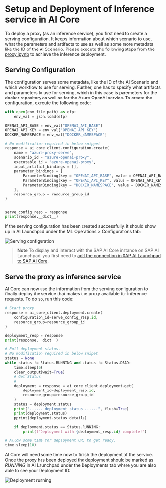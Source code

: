 # Setup and Deployment of Inference service in AI Core

To deploy a proxy (as an inference service), you first need to create a serving configuration. It keeps
information about which scenario to use, what the parameters and artifacts to use as well as some more metadata like the ID of the AI Scenario. Please execute the following steps from the [proxy.ipynb](../../01-ai-core-azure-openai-proxy/proxy.ipynb) to achieve the inference deployment.

## Serving Configuration

The configuration serves some metadata, like the ID of the AI Scenario and which workflow
to use for serving. Further, one has to specify what artifacts and parameters to use for serving, which
in this case is paremeters for the docker repository as well as for the Azure OpenAI service. To create the configuration, execute the following code:

```python
with open(env_file_path) as efp:
    env_val = json.load(efp)

OPENAI_API_BASE = env_val["OPENAI_API_BASE"]
OPENAI_API_KEY = env_val["OPENAI_API_KEY"]
DOCKER_NAMESPACE = env_val["DOCKER_NAMESPACE"]

# No modification required in below snippet
response = ai_core_client.configuration.create(
    name = "azure-proxy-serve",
    scenario_id = "azure-openai-proxy",
    executable_id = "azure-openai-proxy",
    input_artifact_bindings = [],
    parameter_bindings = [
        ParameterBinding(key = "OPENAI_API_BASE", value = OPENAI_API_BASE),
        ParameterBinding(key = "OPENAI_API_KEY", value = OPENAI_API_KEY), 
        ParameterBinding(key = "DOCKER_NAMESPACE", value = DOCKER_NAMESPACE)
    ],
    resource_group = resource_group_id
)


serve_config_resp = response
print(response.__dict__)
```

If the serving configuration has been created successfully, it should show up
in AI Launchpad under the ML Operations > Configurations tab:

![Serving configuration](resources/config-serve.png)

> **Note**
> To display and interact with the SAP AI Core instance on SAP AI Launchpad, you first need to [add the connection in SAP AI Launchpad to SAP AI Core](https://help.sap.com/docs/ai-launchpad/sap-ai-launchpad/add-connection-to-sap-ai-core).

## Serve the proxy as inference service

AI Core can now use the information from the serving configuration to finally deploy the service that makes the proxy available for inference requests. To do so,
run this code:

```python
# Start proxy
response = ai_core_client.deployment.create(
    configuration_id=serve_config_resp.id,
    resource_group=resource_group_id
)

deployment_resp = response
print(response.__dict__)
```

```python
# Poll deployment status.
# No modification required in below snipet
status = None
while status != Status.RUNNING and status != Status.DEAD:
    time.sleep(5)
    clear_output(wait=True)
    # Get Status
    #
    deployment = response = ai_core_client.deployment.get(
        deployment_id=deployment_resp.id,
        resource_group=resource_group_id
    )
    status = deployment.status
    print("...... deployment status ......", flush=True)
    print(deployment.status)
    pprint(deployment.status_details)

    if deployment.status == Status.RUNNING:
        print(f"Deployment with {deployment_resp.id} complete!")

# Allow some time for deployment URL to get ready.
time.sleep(10)
```

AI Core will need some time now to finish the deployment of the service. Once
the proxy has been deployed the deployment should be marked as _RUNNING_ in AI
Launchpad under the Deployments tab where you are also able to see your Deployment ID:

![Deployment running](resources/deployment-running.png)
